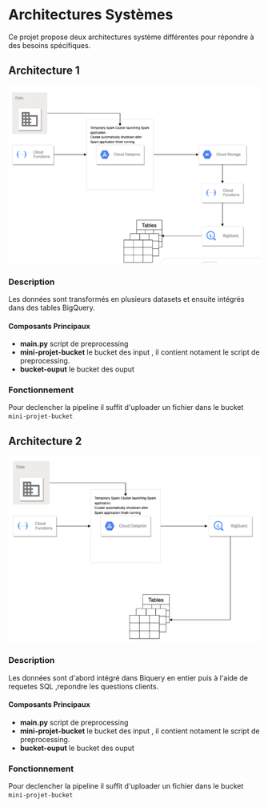 # Architectures Systèmes

Ce projet propose deux architectures système différentes pour répondre à des besoins spécifiques.

## Architecture 1 

![Architecture 1](images/architecture1.png)

### Description
Les données sont transformés en plusieurs datasets et ensuite intégrés dans des tables BigQuery.

#### Composants Principaux
- **main.py** script de preprocessing
- **mini-projet-bucket** le bucket des input , il contient notament le script de preprocessing.
- **bucket-ouput** le bucket des ouput

### Fonctionnement
Pour declencher la pipeline il suffit d'uploader un fichier dans le bucket `mini-projet-bucket`

## Architecture 2 

![Architecture 2](images/architecture.png)

### Description
Les données sont d'abord intégré dans Biquery en entier puis à l'aide de requetes SQL ,repondre les questions clients.

#### Composants Principaux
- **main.py** script de preprocessing
- **mini-projet-bucket** le bucket des input , il contient notament le script de preprocessing.
- **bucket-ouput** le bucket des ouput


### Fonctionnement
Pour declencher la pipeline il suffit d'uploader un fichier dans le bucket `mini-projet-bucket`
